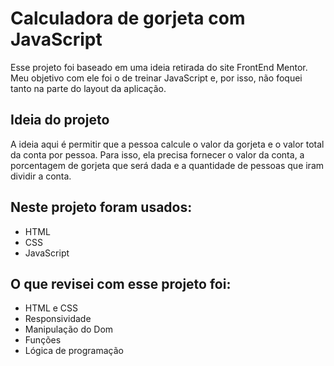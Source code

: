 # Calculadora de gorjeta com JavaScript

Esse projeto foi baseado em uma ideia retirada do site FrontEnd Mentor. Meu objetivo com ele foi o de treinar JavaScript e, por isso, não foquei tanto na parte do layout da aplicação.

## Ideia do projeto

A ideia aqui é permitir que a pessoa calcule o valor da gorjeta e o valor total da conta por pessoa. Para isso, ela precisa fornecer o valor da conta, a porcentagem de gorjeta que será dada e a quantidade de pessoas que iram dividir a conta.

## Neste projeto foram usados:

- HTML
- CSS
- JavaScript

## O que revisei com esse projeto foi:

- HTML e CSS 
- Responsividade
- Manipulação do Dom
- Funções
- Lógica de programação
